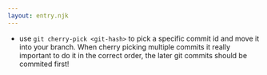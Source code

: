 ```yaml
---
layout: entry.njk
---
```


- use `git cherry-pick <git-hash>` to pick a specific commit id and move it into your branch. When cherry picking multiple commits it really important to do it in the correct order, the later git commits should be commited first!
